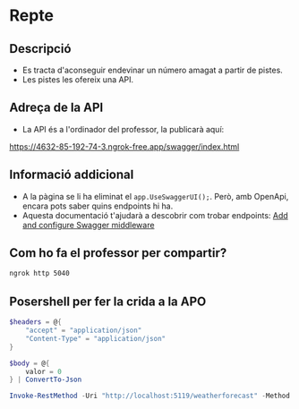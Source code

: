 # Repte

## Descripció

* Es tracta d'aconseguir endevinar un número amagat a partir de pistes.
* Les pistes les ofereix una API.

## Adreça de la API

* La API és a l'ordinador del professor, la publicarà aquí:


 https://4632-85-192-74-3.ngrok-free.app/swagger/index.html

## Informació addicional

* A la pàgina se li ha eliminat el `app.UseSwaggerUI();`. Però, amb OpenApi, encara pots saber quins endpoints hi ha.
* Aquesta documentació t'ajudarà a descobrir com trobar endpoints: [Add and configure Swagger middleware](https://learn.microsoft.com/en-us/aspnet/core/tutorials/getting-started-with-swashbuckle?view=aspnetcore-8.0&tabs=visual-studio#add-and-configure-swagger-middleware)


## Com ho fa el professor per compartir?

```bash
ngrok http 5040
```

## Posershell per fer la crida a la APO

```powershell
$headers = @{
    "accept" = "application/json"
    "Content-Type" = "application/json"
}

$body = @{
    valor = 0
} | ConvertTo-Json

Invoke-RestMethod -Uri "http://localhost:5119/weatherforecast" -Method Post -Headers $headers -Body $body
```